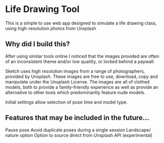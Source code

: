# Life Drawing Tool
This is a simple to use web app designed to simulate a life drawing class, using high-resolution photos from Unsplash

## Why did I build this?

After using similar tools online I noticed that the images provided are often of an inconsistent theme and/or low quaility, or locked behind a paywall.

Sketch uses high resolution images from a range of photographers, provided by Unsplash. 
These images are free to use, download, copy and manipulate under the Unsplash License.
The images are all of clothed models, both to provide a family-friendly experience as well as provide an alternative to other tools which predominantly feature nude models.

Initial settings allow selection of pose time and model type.


## Features that may be included in the future...

Pause pose
Avoid duplicate poses during a single session
Landscape/ nature option
Option to source direct from Unsplash API (experimental)

